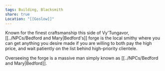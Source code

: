 ```yaml
---
tags: Building, Blacksmith
share: true
Location: "[[Goslow]]"
---
```



Known for the finest craftsmanship this side of Vy'Tungavor, [[../NPCs/Bedford and Mary|Bedford's]] forge is the local smithy where you can get anything you desire made if you are willing to both pay the high price, and wait patiently on the list behind high-priority clientele.

Overseeing the forge is a massive man simply known as [[../NPCs/Bedford and Mary|Bedford]].